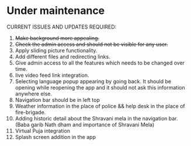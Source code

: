 # Under maintenance

CURRENT ISSUES AND UPDATES REQUIRED:  
1. ~~Make background more appealing.~~
2. ~~Check the admin access and should not be visible for any user.~~
3. Apply sliding picture functionality.
4. Add different files and redirecting links.
5. Give admin access to all the features which needs to be changed over time.
6. live video feed link integration.
7. Selecting language popup appearing by going back. It should be opening while reopening the app and it should not ask this information anywhere else.
8. Navigation bar should be in left top
9. Weather information in the place of police && help desk in the place of fire-brigade.
10. Adding historic detail about the Shravani mela in the navigation bar.(Baba garib Nath dham and importance of Shravani Mela)
11. Virtual Puja integration
12. Splash screen addition in the app
    
